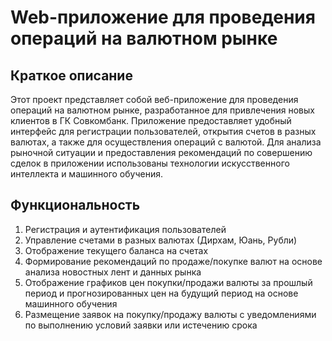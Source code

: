 Web-приложение для проведения операций на валютном рынке
========================================================

Краткое описание
----------------

Этот проект представляет собой веб-приложение для проведения операций на валютном рынке, разработанное для привлечения новых клиентов в ГК Совкомбанк. Приложение предоставляет удобный интерфейс для регистрации пользователей, открытия счетов в разных валютах, а также для осуществления операций с валютой. Для анализа рыночной ситуации и предоставления рекомендаций по совершению сделок в приложении использованы технологии искусственного интеллекта и машинного обучения.

Функциональность
----------------

1.  Регистрация и аутентификация пользователей
2.  Управление счетами в разных валютах (Дирхам, Юань, Рубли)
3.  Отображение текущего баланса на счетах
4.  Формирование рекомендаций по продаже/покупке валют на основе анализа новостных лент и данных рынка
5.  Отображение графиков цен покупки/продажи валюты за прошлый период и прогнозированных цен на будущий период на основе машинного обучения
6.  Размещение заявок на покупку/продажу валюты с уведомлениями по выполнению условий заявки или истечению срока
